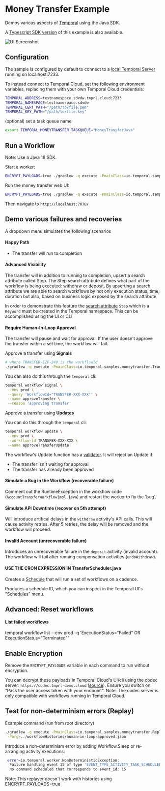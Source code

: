 # Money Transfer Example

Demos various aspects of [Temporal](https://temporal.io) using the Java SDK.

A [Typescript SDK version](https://github.com/steveandroulakis/temporal-money-transfer) of this example is also available.

![UI Screenshot](./ui.png)

## Configuration

The sample is configured by default to connect to a [local Temporal Server](https://docs.temporal.io/cli#starting-the-temporal-server) running on localhost:7233.

To instead connect to Temporal Cloud, set the following environment variables, replacing them with your own Temporal Cloud credentials:

```bash
TEMPORAL_ADDRESS=testnamespace.sdvdw.tmprl.cloud:7233
TEMPORAL_NAMESPACE=testnamespace.sdvdw
TEMPORAL_CERT_PATH="/path/to/file.pem"
TEMPORAL_KEY_PATH="/path/to/file.key"
````

(optional) set a task queue name
```bash
export TEMPORAL_MONEYTRANSFER_TASKQUEUE="MoneyTransferJava"
```

## Run a Workflow

Note: Use a Java 18 SDK.

Start a worker:

```bash
ENCRYPT_PAYLOADS=true ./gradlew -q execute -PmainClass=io.temporal.samples.moneytransfer.AccountTransferWorker --console=plain
```

Run the money transfer web UI:

```bash
ENCRYPT_PAYLOADS=true ./gradlew -q execute -PmainClass=io.temporal.samples.moneytransfer.web.WebServer --console=plain
```
Then navigate to `http://localhost:7070/`

## Demo various failures and recoveries

A dropdown menu simulates the following scenarios

#### Happy Path
- The transfer will run to completion

#### Advanced Visibility
The transfer will in addition to running to completion, upsert a search attribute called Step. The Step search attribute defines what part of the workflow is being executed: withdraw or deposit. By upserting a search attribute we are able to search workflows by not only execution status, time, duration but also, based on business logic exposed by the search attribute.

In order to demonstrate this feature the [search attribute](https://docs.temporal.io/visibility#search-attribute) ```Step``` which is a ```Keyword``` must be created in the Temporal namespace. This can be accomplished using the UI or CLI.

#### Require Human-In-Loop Approval
The transfer will pause and wait for approval. If the user doesn't approve the transfer within a set time, the workflow will fail.

Approve a transfer using **Signals**
```bash
# where TRANSFER-EZF-249 is the workflowId
./gradlew -q execute -PmainClass=io.temporal.samples.moneytransfer.TransferApprover -Parg=TRANSFER-XXX-XXX
````

You can also do this through the `temporal` cli:
```bash
temporal workflow signal \
 --env prod \
 --query 'WorkflowId="TRANSFER-XXX-XXX"' \
 --name approveTransfer \
 --reason 'approving transfer'
```

Approve a transfer using **Updates**

You can do this through the `temporal` cli:
```bash
temporal workflow update \
 --env prod \
 --workflow-id TRANSFER-XXX-XXX \
 --name approveTransferUpdate
```

The workflow's Update function has a [validator](https://docs.temporal.io/dev-guide/java/features#validate-an-update). It will reject an Update if:
- The transfer isn't waiting for approval
- The transfer has already been approved

#### Simulate a Bug in the Workflow (recoverable failure)
Comment out the RuntimeException in the workflow code (`AccountTransferWorkflowImpl.java`) and restart the worker to fix the 'bug'.

#### Simulate API Downtime (recover on 5th attempt)
Will introduce artifical delays in the `withdraw` activity's API calls. This will cause activity retries. After 5 retries, the delay will be removed and the workflow will proceed.

#### Invalid Account (unrecoverable failure)
Introduces an unrecoverable failure in the `deposit` activity (invalid account). The workflow will fail after running compensation activities (`undoWithdraw`).

#### USE THE CRON EXPRESSION IN TransferScheduler.java
Creates a [Schedule](https://docs.temporal.io/workflows#schedule) that will run a set of workflows on a cadence.

Produces a schedule ID, which you can inspect in the Temporal UI's "Schedules" menu.

## Advanced: Reset workflows

#### List failed workflows
temporal workflow list --env prod -q 'ExecutionStatus="Failed" OR ExecutionStatus="Terminated"'

## Enable Encryption

Remove the `ENCRYPT_PAYLOADS` variable in each command to run without encryption.

You can decrypt these payloads in Temporal Cloud's UI/cli using the codec server: `https://codec.tmprl-demo.cloud` ([source](https://github.com/steveandroulakis/temporal-codec-server)). Ensure you switch on "Pass the user access token with your endpoint". Note: The codec server is only compatible with workflows running in Temporal Cloud.

## Test for non-determinism errors (Replay)

Example command (run from root directory)
```bash
./gradlew -q execute -PmainClass=io.temporal.samples.moneytransfer.Replayer \
 -Parg=../workflowHistories/human-in-loop-approved.json
```

Introduce a non-determinism error by adding Workflow.Sleep or re-arranging activity executions:
```bash
 error=io.temporal.worker.NonDeterministicException:
  Failure handling event 15 of type 'EVENT_TYPE_ACTIVITY_TASK_SCHEDULED' during replay.
  No command scheduled that corresponds to event_id: 15
```
Note: This replayer doesn't work with histories using ENCRYPT_PAYLOADS=true
